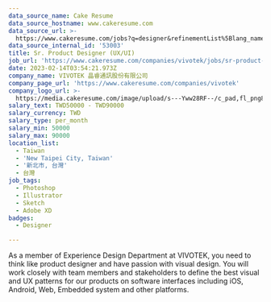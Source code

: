 ```yaml
---
data_source_name: Cake Resume
data_source_hostname: www.cakeresume.com
data_source_url: >-
  https://www.cakeresume.com/jobs?q=designer&refinementList%5Blang_name%5D%5B0%5D=English&refinementList%5Bsalary_type%5D=per_year
data_source_internal_id: '53003'
title: Sr. Product Designer (UX/UI)
job_url: 'https://www.cakeresume.com/companies/vivotek/jobs/sr-product-designer-ux-ui'
date: 2023-02-14T03:54:21.973Z
company_name: VIVOTEK 晶睿通訊股份有限公司
company_page_url: 'https://www.cakeresume.com/companies/vivotek'
company_logo_url: >-
  https://media.cakeresume.com/image/upload/s---Yww28RF--/c_pad,fl_png8,h_200,w_200/v1637050893/s0vnxjys3sigjznzhj56.png
salary_text: TWD50000 - TWD90000
salary_currency: TWD
salary_type: per_month
salary_min: 50000
salary_max: 90000
location_list:
  - Taiwan
  - 'New Taipei City, Taiwan'
  - '新北市, 台灣'
  - 台灣
job_tags:
  - Photoshop
  - Illustrator
  - Sketch
  - Adobe XD
badges:
  - Designer

---
```


As a member of Experience Design Department at VIVOTEK, you need to think like product designer and have passion with visual design. You will work closely with team members and stakeholders to define the best visual and UX patterns for our products on software interfaces including iOS, Android, Web, Embedded system and other platforms.